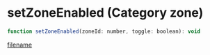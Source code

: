 # setZoneEnabled (Category zone)

```js
function setZoneEnabled(zoneId: number, toggle: boolean): void
```

[filename](setZoneEnabled_m.md ':include')